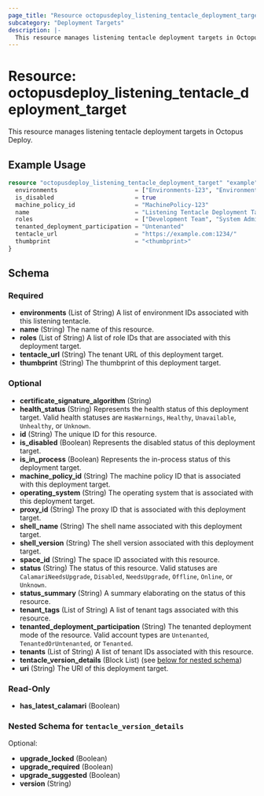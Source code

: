 ```yaml
---
page_title: "Resource octopusdeploy_listening_tentacle_deployment_target - terraform-provider-octopusdeploy"
subcategory: "Deployment Targets"
description: |-
  This resource manages listening tentacle deployment targets in Octopus Deploy.
---
```


# Resource: octopusdeploy_listening_tentacle_deployment_target

This resource manages listening tentacle deployment targets in Octopus Deploy.

## Example Usage

```terraform
resource "octopusdeploy_listening_tentacle_deployment_target" "example" {
  environments                      = ["Environments-123", "Environment-321"]
  is_disabled                       = true
  machine_policy_id                 = "MachinePolicy-123"
  name                              = "Listening Tentacle Deployment Target (OK to Delete)"
  roles                             = ["Development Team", "System Administrators"]
  tenanted_deployment_participation = "Untenanted"
  tentacle_url                      = "https://example.com:1234/"
  thumbprint                        = "<thumbprint>"
}
```
<!-- schema generated by tfplugindocs -->
## Schema

### Required

- **environments** (List of String) A list of environment IDs associated with this listening tentacle.
- **name** (String) The name of this resource.
- **roles** (List of String) A list of role IDs that are associated with this deployment target.
- **tentacle_url** (String) The tenant URL of this deployment target.
- **thumbprint** (String) The thumbprint of this deployment target.

### Optional

- **certificate_signature_algorithm** (String)
- **health_status** (String) Represents the health status of this deployment target. Valid health statuses are `HasWarnings`, `Healthy`, `Unavailable`, `Unhealthy`, or `Unknown`.
- **id** (String) The unique ID for this resource.
- **is_disabled** (Boolean) Represents the disabled status of this deployment target.
- **is_in_process** (Boolean) Represents the in-process status of this deployment target.
- **machine_policy_id** (String) The machine policy ID that is associated with this deployment target.
- **operating_system** (String) The operating system that is associated with this deployment target.
- **proxy_id** (String) The proxy ID that is associated with this deployment target.
- **shell_name** (String) The shell name associated with this deployment target.
- **shell_version** (String) The shell version associated with this deployment target.
- **space_id** (String) The space ID associated with this resource.
- **status** (String) The status of this resource. Valid statuses are `CalamariNeedsUpgrade`, `Disabled`, `NeedsUpgrade`, `Offline`, `Online`, or `Unknown`.
- **status_summary** (String) A summary elaborating on the status of this resource.
- **tenant_tags** (List of String) A list of tenant tags associated with this resource.
- **tenanted_deployment_participation** (String) The tenanted deployment mode of the resource. Valid account types are `Untenanted`, `TenantedOrUntenanted`, or `Tenanted`.
- **tenants** (List of String) A list of tenant IDs associated with this resource.
- **tentacle_version_details** (Block List) (see [below for nested schema](#nestedblock--tentacle_version_details))
- **uri** (String) The URI of this deployment target.

### Read-Only

- **has_latest_calamari** (Boolean)

<a id="nestedblock--tentacle_version_details"></a>
### Nested Schema for `tentacle_version_details`

Optional:

- **upgrade_locked** (Boolean)
- **upgrade_required** (Boolean)
- **upgrade_suggested** (Boolean)
- **version** (String)


